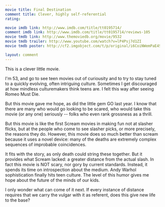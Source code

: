 ```yaml
---
movie title: Final Destination
comment title: Clever, highly self-referential
rating: 

movie imdb link: http://www.imdb.com/title/tt0195714/
comment imdb link: http://www.imdb.com/title/tt0195714/reviews-105
movie tmdb link: http://www.themoviedb.org/movie/9532
movie tmdb trailer: http://www.youtube.com/watch?v=lP4Psj7d1ZI
movie tmdb poster: http://cf2.imgobject.com/t/p/original/i6CoiNWemPaE4Sm3whznHkuMVAu.jpg

layout: comment
---
```


This is a clever little movie.

I'm 53, and go to see teen movies out of curiousity and to try to stay tuned to a quickly evolving, often intriguing culture. Sometimes I get discouraged at how mindless culturemakers think teens are. I felt this way after seeing Romeo Must Die.

But this movie gave me hope, as did the little gem GO last year. I know that there are many who would go looking to be scared, who would take this movie (or any one) seriously -- folks who even rank grossness as a thrill.

But this movie is like the first Scream movies in making fun not at slasher flicks, but at the people who come to see slasher picks, or more precisely, the reasons they do. However, this movie does so much better than scream because it uses a novel device: many of the deaths are extremely complex sequences of improbable coincidences. 

It fits with the story, as only death could string these together. But it provides what Scream lacked: a greater distance from the actual slash. In fact this movie is NOT scary, nor gory by current standards. Instead, it spends its time on introspection about the medium. Andy Warhol sophistication finally hits teen culture. The level of this humor gives me hope about the future of the minds of our kids.

I only wonder what can come of it next. If every instance of distance requires that we carry the vulgar with it as referent, does this give new life to the base?
